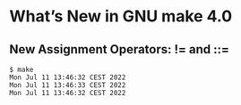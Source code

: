 # What’s New in GNU make 4.0

## New Assignment Operators: != and ::=

```
$ make
Mon Jul 11 13:46:32 CEST 2022
Mon Jul 11 13:46:33 CEST 2022
Mon Jul 11 13:46:32 CEST 2022


```
